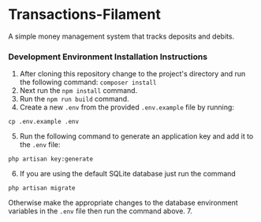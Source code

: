 # Transactions-Filament

A simple money management system that tracks deposits and debits.

### Development Environment Installation Instructions

1. After cloning this repository change to the project's directory and run the following command: ```composer install```
2. Next run the ```npm install``` command.
3. Run the ```npm run build``` command.
4. Create a new ```.env``` from the provided ```.env.example``` file by running: 
```shell
cp .env.example .env
```
5. Run the following command to generate an application key and add it to the ```.env``` file:
```shell
php artisan key:generate
```
6. If you are using the default SQLite database just run the command
```shell
php artisan migrate
```
Otherwise make the appropriate changes to the database environment variables in the ```.env``` file then run the command above.
7. 
